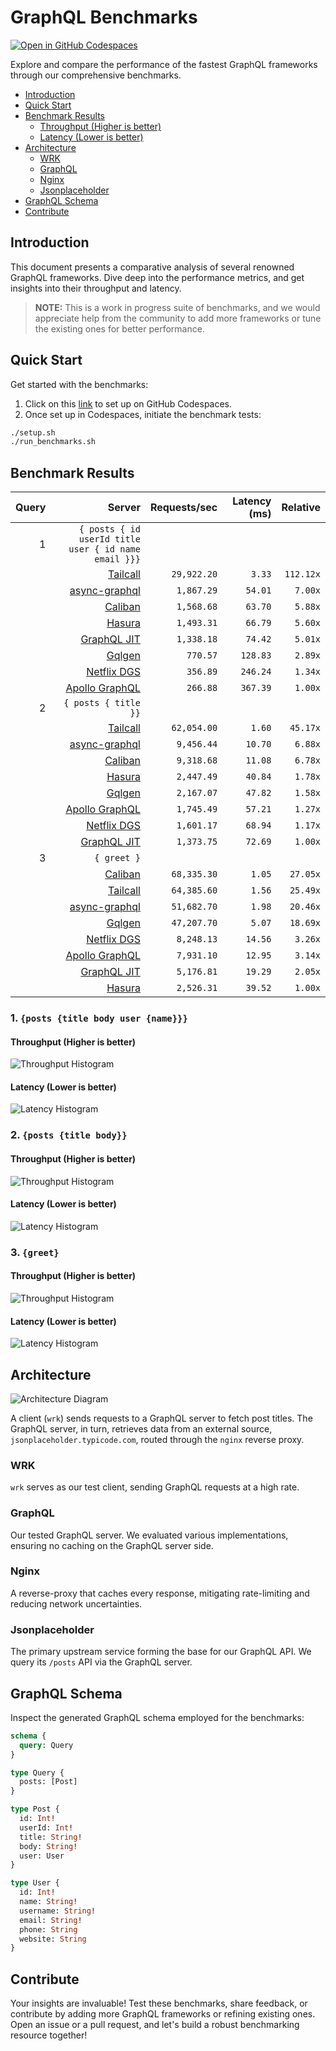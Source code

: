 # GraphQL Benchmarks <!-- omit from toc -->

[![Open in GitHub Codespaces](https://github.com/codespaces/badge.svg)](https://codespaces.new/tailcallhq/graphql-benchmarks)

Explore and compare the performance of the fastest GraphQL frameworks through our comprehensive benchmarks.

- [Introduction](#introduction)
- [Quick Start](#quick-start)
- [Benchmark Results](#benchmark-results)
  - [Throughput (Higher is better)](#throughput-higher-is-better)
  - [Latency (Lower is better)](#latency-lower-is-better)
- [Architecture](#architecture)
  - [WRK](#wrk)
  - [GraphQL](#graphql)
  - [Nginx](#nginx)
  - [Jsonplaceholder](#jsonplaceholder)
- [GraphQL Schema](#graphql-schema)
- [Contribute](#contribute)

[Tailcall]: https://github.com/tailcallhq/tailcall
[Gqlgen]: https://github.com/99designs/gqlgen
[Apollo GraphQL]: https://github.com/apollographql/apollo-server
[Netflix DGS]: https://github.com/netflix/dgs-framework
[Caliban]: https://github.com/ghostdogpr/caliban
[async-graphql]: https://github.com/async-graphql/async-graphql
[Hasura]: https://github.com/hasura/graphql-engine
[GraphQL JIT]: https://github.com/zalando-incubator/graphql-jit

## Introduction

This document presents a comparative analysis of several renowned GraphQL frameworks. Dive deep into the performance metrics, and get insights into their throughput and latency.

> **NOTE:** This is a work in progress suite of benchmarks, and we would appreciate help from the community to add more frameworks or tune the existing ones for better performance.

## Quick Start

Get started with the benchmarks:

1. Click on this [link](https://codespaces.new/tailcallhq/graphql-benchmarks) to set up on GitHub Codespaces.
2. Once set up in Codespaces, initiate the benchmark tests:

```bash
./setup.sh
./run_benchmarks.sh
```

## Benchmark Results

<!-- PERFORMANCE_RESULTS_START -->

| Query | Server | Requests/sec | Latency (ms) | Relative |
|-------:|--------:|--------------:|--------------:|---------:|
| 1 | `{ posts { id userId title user { id name email }}}` |
|| [Tailcall] | `29,922.20` | `3.33` | `112.12x` |
|| [async-graphql] | `1,867.29` | `54.01` | `7.00x` |
|| [Caliban] | `1,568.68` | `63.70` | `5.88x` |
|| [Hasura] | `1,493.31` | `66.79` | `5.60x` |
|| [GraphQL JIT] | `1,338.18` | `74.42` | `5.01x` |
|| [Gqlgen] | `770.57` | `128.83` | `2.89x` |
|| [Netflix DGS] | `356.89` | `246.24` | `1.34x` |
|| [Apollo GraphQL] | `266.88` | `367.39` | `1.00x` |
| 2 | `{ posts { title }}` |
|| [Tailcall] | `62,054.00` | `1.60` | `45.17x` |
|| [async-graphql] | `9,456.44` | `10.70` | `6.88x` |
|| [Caliban] | `9,318.68` | `11.08` | `6.78x` |
|| [Hasura] | `2,447.49` | `40.84` | `1.78x` |
|| [Gqlgen] | `2,167.07` | `47.82` | `1.58x` |
|| [Apollo GraphQL] | `1,745.49` | `57.21` | `1.27x` |
|| [Netflix DGS] | `1,601.17` | `68.94` | `1.17x` |
|| [GraphQL JIT] | `1,373.75` | `72.69` | `1.00x` |
| 3 | `{ greet }` |
|| [Caliban] | `68,335.30` | `1.05` | `27.05x` |
|| [Tailcall] | `64,385.60` | `1.56` | `25.49x` |
|| [async-graphql] | `51,682.70` | `1.98` | `20.46x` |
|| [Gqlgen] | `47,207.70` | `5.07` | `18.69x` |
|| [Netflix DGS] | `8,248.13` | `14.56` | `3.26x` |
|| [Apollo GraphQL] | `7,931.10` | `12.95` | `3.14x` |
|| [GraphQL JIT] | `5,176.81` | `19.29` | `2.05x` |
|| [Hasura] | `2,526.31` | `39.52` | `1.00x` |

<!-- PERFORMANCE_RESULTS_END -->



### 1. `{posts {title body user {name}}}`
#### Throughput (Higher is better)

![Throughput Histogram](assets/req_sec_histogram1.png)

#### Latency (Lower is better)

![Latency Histogram](assets/latency_histogram1.png)

### 2. `{posts {title body}}`
#### Throughput (Higher is better)

![Throughput Histogram](assets/req_sec_histogram2.png)

#### Latency (Lower is better)

![Latency Histogram](assets/latency_histogram2.png)

### 3. `{greet}`
#### Throughput (Higher is better)

![Throughput Histogram](assets/req_sec_histogram3.png)

#### Latency (Lower is better)

![Latency Histogram](assets/latency_histogram3.png)

## Architecture

![Architecture Diagram](assets/architecture.png)

A client (`wrk`) sends requests to a GraphQL server to fetch post titles. The GraphQL server, in turn, retrieves data from an external source, `jsonplaceholder.typicode.com`, routed through the `nginx` reverse proxy.

### WRK

`wrk` serves as our test client, sending GraphQL requests at a high rate.

### GraphQL

Our tested GraphQL server. We evaluated various implementations, ensuring no caching on the GraphQL server side.

### Nginx

A reverse-proxy that caches every response, mitigating rate-limiting and reducing network uncertainties.

### Jsonplaceholder

The primary upstream service forming the base for our GraphQL API. We query its `/posts` API via the GraphQL server.

## GraphQL Schema

Inspect the generated GraphQL schema employed for the benchmarks:

```graphql
schema {
  query: Query
}

type Query {
  posts: [Post]
}

type Post {
  id: Int!
  userId: Int!
  title: String!
  body: String!
  user: User
}

type User {
  id: Int!
  name: String!
  username: String!
  email: String!
  phone: String
  website: String
}
```

## Contribute

Your insights are invaluable! Test these benchmarks, share feedback, or contribute by adding more GraphQL frameworks or refining existing ones. Open an issue or a pull request, and let's build a robust benchmarking resource together!
